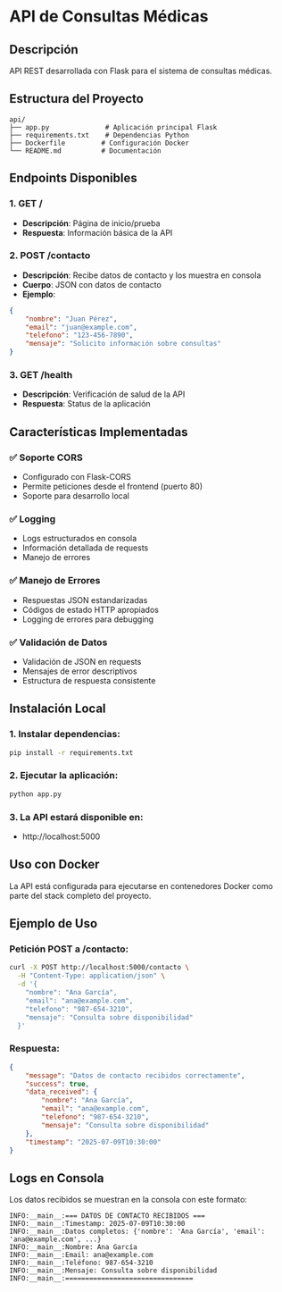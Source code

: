 # API de Consultas Médicas

## Descripción
API REST desarrollada con Flask para el sistema de consultas médicas.

## Estructura del Proyecto
```
api/
├── app.py              # Aplicación principal Flask
├── requirements.txt    # Dependencias Python
├── Dockerfile         # Configuración Docker
└── README.md          # Documentación
```

## Endpoints Disponibles

### 1. **GET /** 
- **Descripción**: Página de inicio/prueba
- **Respuesta**: Información básica de la API

### 2. **POST /contacto**
- **Descripción**: Recibe datos de contacto y los muestra en consola
- **Cuerpo**: JSON con datos de contacto
- **Ejemplo**:
```json
{
    "nombre": "Juan Pérez",
    "email": "juan@example.com",
    "telefono": "123-456-7890",
    "mensaje": "Solicito información sobre consultas"
}
```

### 3. **GET /health**
- **Descripción**: Verificación de salud de la API
- **Respuesta**: Status de la aplicación

## Características Implementadas

### ✅ **Soporte CORS**
- Configurado con Flask-CORS
- Permite peticiones desde el frontend (puerto 80)
- Soporte para desarrollo local

### ✅ **Logging**
- Logs estructurados en consola
- Información detallada de requests
- Manejo de errores

### ✅ **Manejo de Errores**
- Respuestas JSON estandarizadas
- Códigos de estado HTTP apropiados
- Logging de errores para debugging

### ✅ **Validación de Datos**
- Validación de JSON en requests
- Mensajes de error descriptivos
- Estructura de respuesta consistente

## Instalación Local

### 1. Instalar dependencias:
```bash
pip install -r requirements.txt
```

### 2. Ejecutar la aplicación:
```bash
python app.py
```

### 3. La API estará disponible en:
- http://localhost:5000

## Uso con Docker

La API está configurada para ejecutarse en contenedores Docker como parte del stack completo del proyecto.

## Ejemplo de Uso

### Petición POST a /contacto:
```bash
curl -X POST http://localhost:5000/contacto \
  -H "Content-Type: application/json" \
  -d '{
    "nombre": "Ana García",
    "email": "ana@example.com",
    "telefono": "987-654-3210",
    "mensaje": "Consulta sobre disponibilidad"
  }'
```

### Respuesta:
```json
{
    "message": "Datos de contacto recibidos correctamente",
    "success": true,
    "data_received": {
        "nombre": "Ana García",
        "email": "ana@example.com",
        "telefono": "987-654-3210",
        "mensaje": "Consulta sobre disponibilidad"
    },
    "timestamp": "2025-07-09T10:30:00"
}
```

## Logs en Consola
Los datos recibidos se muestran en la consola con este formato:
```
INFO:__main__:=== DATOS DE CONTACTO RECIBIDOS ===
INFO:__main__:Timestamp: 2025-07-09T10:30:00
INFO:__main__:Datos completos: {'nombre': 'Ana García', 'email': 'ana@example.com', ...}
INFO:__main__:Nombre: Ana García
INFO:__main__:Email: ana@example.com
INFO:__main__:Teléfono: 987-654-3210
INFO:__main__:Mensaje: Consulta sobre disponibilidad
INFO:__main__:================================
```
